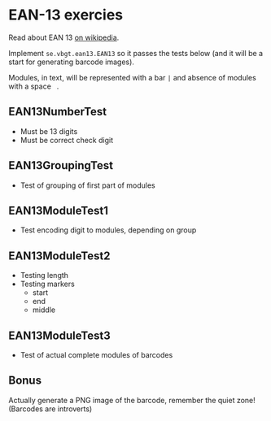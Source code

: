 # EAN-13 exercies

Read about EAN 13 [on wikipedia](https://en.wikipedia.org/wiki/International_Article_Number).

Implement `se.vbgt.ean13.EAN13` so it passes the tests below (and it will be a start for generating barcode images).

Modules, in text, will be represented with a bar `|` and absence of modules with a space ` `.

## EAN13NumberTest

* Must be 13 digits
* Must be correct check digit

## EAN13GroupingTest

* Test of grouping of first part of modules


## EAN13ModuleTest1

* Test encoding digit to modules, depending on group

## EAN13ModuleTest2

* Testing length
* Testing markers
  * start
  * end
  * middle

## EAN13ModuleTest3

* Test of actual complete modules of barcodes

## Bonus

Actually generate a PNG image of the barcode, remember the quiet zone! (Barcodes are introverts)
